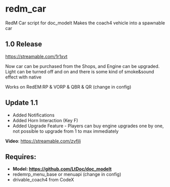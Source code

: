 # redm_car
RedM Car script for doc_modelt
Makes the coach4 vehicle into a spawnable car

## 1.0 Release

https://streamable.com/1r1xvt

Now car can be purchased from the Shops, and Engine can be upgraded. Light can be turned off and on and there is some kind of smoke&sound effect with native

Works on RedEM:RP & VORP & QBR & QR (change in config)

## Update 1.1
- Added Notifications
- Added Horn Interaction (Key F)
- Added Upgrade Feature - Players can buy engine upgrades one by one, not possible to upgrade from 1 to max immediately


**Video**: https://streamable.com/zvfjli

## Requires:
- **Model: https://github.com/LtDoc/doc_modelt**
- redemrp_menu_base or menuapi (change in config)
- drivable_coach4 from CodeX
